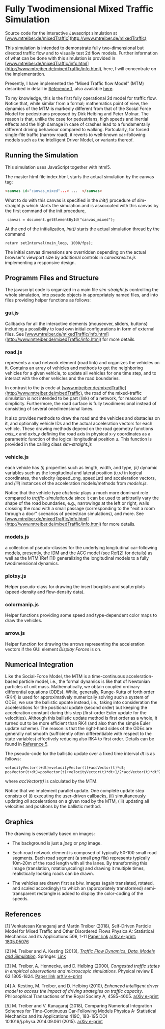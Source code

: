 # Fully Twodimensional Mixed Traffic Simulation

Source code for the interactive Javascript simulation at
[www.mtreiber.de/mixedTraffic](http://www.mtreiber.de/mixedTraffic)

This simulation is intended to demonstrate fully two-dimensional but
directed traffic flow and to visually test 2d flow models. Further
information of what can be done with this simulation is provided in
[www.mtreiber.de/mixedTraffic/info.html](http://www.mtreiber.de/mixedTraffic/info.html),
here, I will concentrate on the implementation.


Presently,
I have implemented the "Mixed Traffic flow Model" (MTM) described in detail in
[Reference 1](https://doi.org/10.1016/j.physa.2018.05.086), also
available [here](https://arxiv.org/abs/1805.05076).

To my knowledge, this is the first fully operational 2d model
for traffic flow. Notice that, while similar from a formal;
mathematics point of view, the dynamics of the MTM is markedly different from 
that of the Social Force Model for pedestrians proposed by Dirk
Helbing and Peter Molnar. The reason is that, unlike the case for
pedestrians, high speeds and inertial effects and the high damage in
case of crashes lead to a fundamentally different driving behaviour
compared to walking. Partcularly, for forced single-file traffic
(narrow road),
it reverts to well-known car-following models such as the Intelligent
Driver Model, or variants thereof. 

## Running the Simulation

This simulation uses JavaScript together with html5.

The master html file index.html, starts the actual simulation by the canvas tag:
```html
<canvas id="canvas_mixed"...> ...  </canvas>
```
What to do with this canvas is specified in the _init()_ procedure of sim-straight.js which starts the simulation and is assocoated with this canvas by the first command of the init procedure,

```
 canvas = document.getElementById("canvas_mixed");
```

At the end of the initialization, _init()_ starts the actual simulation thread by the command 

```
return setInterval(main_loop, 1000/fps);
```

The initial canvas dimensions are overridden depending on the actual browser's
viewport size by additional controls in _canvasresize.js_ implementing a responsive design.


## Programm Files and Structure

The javascript code is organized in a main file _sim-straight.js_
controlling the whole simulation, into pseudo objects in appropriately
named files, and into files providing helper functions as follows:

### gui.js

Callbacks for all the interactive elements (mouseover, sliders,
buttons) including a possibility to load own initial configurations in
form of external files. See
[www.mtreiber.de/mixedTraffic/info.html](http://www.mtreiber.de/mixedTraffic/info.html)
for more details.

### road.js

represents a road network element (road link) and organizes the
vehicles on it. Contains an array of vehicles and methods to get the
neighboring vehicles for a given vehicle, to update all vehicles for
one time step, and to interact with the other vehicles and the road
boundaries.

In contrast to the js code at
[www.mtreiber.de/mixedTraffic](http://www.mtreiber.de/mixedTraffic),
the road of the mixed-traffic simulation is not intended to be part
(link) of a network, for reasons of simplicity. Furthermore, the road
surface is fully twodimensional instead of consisting of several
onedimensional lanes.

It also provides methods to draw the road and the vehicles and obstacles
on it, and optionally vehicle IDs and the actual acceleration
vectors for each vehicle. These drawing methods depend on the road geometry functions
_axis\_x_ and _axis\_y_ defining the road axis in physical x-y
coordinates as a parametric function of the logical longitudinal
position u. This function is provided in the calling class _sim-straight.js_

### vehicle.js

each vehicle has _(i)_ properties such as length, width, and type, _(ii)_ dynamic variables such as the
longitudinal and lateral position _(u,v)_ in logical coordinates, the
velocity (speedLong, speedLat) and acceleration vectors, and _(iii_)
instances of the acceleration models/methods from _models.js_.

Notice that the vehicle type _obstacle_ plays a much more dominant
role compared to _traffic-simulation.de_ since it can be used to
arbitrarily vary the shape of the road boundaries, e.g., narrowings at
the left or right, walls crossing the road with a small passage
(corresponding to the "exit a room through a door" scenarios of
pedestrian simulations), and more. See
[www.mtreiber.de/mixedTraffic/info.html](http://www.mtreiber.de/mixedTraffic/info.html)
for more details.

### models.js

a collection of pseudo-classes for the underlying longitudinal
car-following models, presently, the IDM and the ACC model (see Ref[2]
for details) as well as the MTM (Ref [1]) generalizing the longitudinal models
to a fully twodimensional dynamics.

### plotxy.js

Helper pseudo-class for drawing the insert boxplots and scatterplots
(speed-density and flow-density data).

### colormanip.js

Helper functions providing some speed and type-dependent color maps to draw the vehicles.

### arrow.js

Helper function for drawing the arrows representing the acceleration
vectors if the GUI element _Display Forces_ is on.


## Numerical Integration

Like the Social-Force Model, the MTM is a time-continuous
acceleration-based particle model, i.e., the formal dynamics is like
that of Newtonian particles of unit mass. Mathematically, we obtain
coupled ordinary differential equations (ODEs). While, generally, Runge-Kutta
of forth order (RK4) is used for approximatively numerically solving
such a system of ODEs, we use the ballistic update instead,
i.e., taking into consideration the accelerations for the positional update (second
order) but keeping the acceleration constant during this step
(first-order Euler update for the velocities). Although this ballistic update
method is first order as a whole, it turned out to be more efficient
than RK4 (and also than the simple Euler update scheme). The reason is
that the right-hand sides of the ODEs are generally not smooth
(sufficiently often differentiable with respect to the state variables) effectively reducing also RK4 to
first order. Details can be found in [Reference
5](https://arxiv.org/abs/1403.4881). 

The pseudo-code for the ballistic update over a fixed time interval _dt_ is as follows:

```
velocityVector(t+dt)=velocityVector(t)+accVector(t)*dt;
posVector(t+dt)=posVector(t)+velocityVector(t)*dt+1/2*accVector(t)*dt^2;

```

where _accVector(t)_ is calculated by the MTM.

Notice that we implement parallel update. One complete update step
 consists of (i) executing the user-driven callbacks, (ii)
 simultaneously updating _all_ 
 accelerations on a given road by the MTM, (iii) updating all velocities and
 positions by the ballistic method.

## Graphics

The drawing is essentially based on images:

* The background is just a _jpeg_ or _png_ image.

* Each road network element is composed of typically 50-100 small road segments. Each   road segment  (a small _png_ file) represents typically 10m-20m of the road length with all the lanes. By transforming this image (translation, rotation,scaling) and drawing it multiple times, realistically looking roads can be drawn.

* The vehicles are drawn first as b/w. images (again translated, rotated, and scaled accordingly) to which an (appropriately transformed) semi-transparent rectangle is added to display the color-coding of the speeds.


## References 

[1] Venkatesan Kanagaraj and Martin Treiber (2018),
Self-Driven Particle Model for Mixed Traffic and Other Disordered Flows
Physica A: Statistical Mechanics and its Applications 509, 1-11
[Paper link](https://doi.org/10.1016/j.physa.2018.05.086)
[arXiv e-print: 1805.05076](https://arxiv.org/abs/1805.05076)


[2] M. Treiber and A. Kesting (2013), [_Traffic Flow Dynamics, Data, Models and Simulation_](http://www.traffic-flow-dynamics.org). Springer. [Link](http://www.springer.com/physics/complexity/book/978-3-642-32459-8)

[3] M. Treiber, A. Hennecke, and D. Helbing (2000), _Congested traffic states
in empirical observations and microscopic simulations._ Physical
review E 62 1805-1824. [Paper link](http://journals.aps.org/pre/pdf/10.1103/PhysRevE.62.1805) [arXiv e-print](http://arxiv.org/abs/cond-mat/0002177)

[4] A. Kesting, M. Treiber, and D. Helbing (2010), _Enhanced intelligent driver model to access the impact of driving strategies on traffic capacity_. Philosophical Transactions of the Royal Society A, 4585-4605. [arXiv e-print](http://arxiv.org/abs/0912.3613)
    
[5] M. Treiber and V. Kanagaraj (2018),
Comparing Numerical Integration Schemes for Time-Continuous Car-Following Models
Physica A: Statistical Mechanics and its Applications 419C, 183-195
DOI 10.1016/j.physa.2014.09.061 (2015).
[arXiv e-print](http://arxiv.org/abs/1403.4881)
